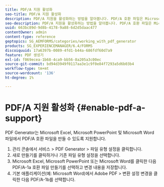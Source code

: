 ```yaml
---
title: PDF/A 지원 활성화
seo-title: PDF/A 지원 활성화
description: PDF/A 지원을 활성화하는 방법을 알아봅니다. PDF/A 호환 파일은 Microsoft Excel, Microsoft PowerPoint 및 Microsoft Word 파일에서 만들 수 있습니다.
seo-description: PDF/A 지원을 활성화하는 방법을 알아봅니다. PDF/A 호환 파일은 Microsoft Excel, Microsoft PowerPoint 및 Microsoft Word 파일에서 만들 수 있습니다.
uuid: 663bc89d-9d8b-4178-9a88-6d2d5daac477
contentOwner: admin
content-type: reference
geptopics: SG_AEMFORMS/categories/working_with_pdf_generator
products: SG_EXPERIENCEMANAGER/6.4/FORMS
discoiquuid: 17a6397b-0089-4fd1-b44a-686fdf60d7a9
feature: PDF 생성기
exl-id: f069ecea-1b68-4ca9-bb56-8a205a3c00ec
source-git-commit: bd94d3949f0117aa3e1c9f0e84f7293a5d6b03b4
workflow-type: tm+mt
source-wordcount: '136'
ht-degree: 1%

---
```


# PDF/A 지원 활성화 {#enable-pdf-a-support}

PDF Generator는 Microsoft Excel, Microsoft PowerPoint 및 Microsoft Word 파일에서 PDF/A 호환 파일을 만들 수 있도록 지원합니다.

1. 관리 콘솔에서 서비스 > PDF Generator > 파일 유형 설정을 클릭합니다.
1. 새로 만들기를 클릭하거나 기존 파일 유형 설정을 선택합니다.
1. Microsoft Excel, Microsoft PowerPoint 또는 Microsoft Word를 클릭한 다음 PDF/A-1a 호환 파일 만들기를 선택하고 변경 내용을 저장합니다.
1. 기본 애플리케이션(예: Microsoft Word)에서 Adobe PDF > 변환 설정 변경을 클릭한 다음 PDF/A-1b를 선택합니다.

